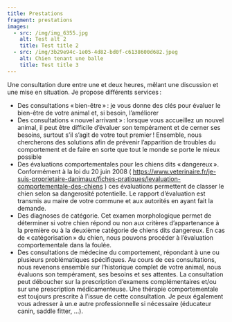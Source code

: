 ```yaml
---
title: Prestations
fragment: prestations
images:
  - src: /img/img_6355.jpg
    alt: Test alt 2
    title: Test title 2
  - src: /img/3b29e94c-1e05-4d82-bd0f-c6138600d682.jpeg
    alt: Chien tenant une balle
    title: Test title 3
---
```

Une consultation dure entre une et deux heures, mêlant une discussion et une mise en situation. Je propose différents services :

* Des consultations « bien-être » : je vous donne des clés pour évaluer le bien-être de votre animal et, si besoin, l’améliorer
* Des consultations « nouvel arrivant » : lorsque vous accueillez un nouvel animal, il peut être difficile d’évaluer son tempérament et de cerner ses besoins, surtout s’il s’agit de votre tout premier ! Ensemble, nous chercherons des solutions afin de prévenir l’apparition de troubles du comportement et de faire en sorte que tout le monde se porte le mieux possible
* Des évaluations comportementales pour les chiens dits « dangereux ». Conformément à la loi du 20 juin 2008 ( https://www.veterinaire.fr/je-suis-proprietaire-danimaux/fiches-pratiques/levaluation-comportementale-des-chiens ) ces évaluations permettent de classer le chien selon sa dangerosité potentielle. Le rapport d’évaluation est transmis au maire de votre commune et aux autorités en ayant fait la demande.
* Des diagnoses de catégorie. Cet examen morphologique permet de déterminer si votre chien répond ou non aux critères d’appartenance à la première ou à la deuxième catégorie de chiens dits dangereux. En cas de « catégorisation » du chien, nous pouvons procéder à l’évaluation comportementale dans la foulée.
* Des consultations de médecine du comportement, répondant à une ou plusieurs problématiques spécifiques. Au cours de ces consultations, nous revenons ensemble sur l’historique complet de votre animal, nous évaluons son tempérament, ses besoins et ses attentes. La consultation peut déboucher sur la prescription d’examens complémentaires et/ou sur une prescription médicamenteuse. Une thérapie comportementale est toujours prescrite à l’issue de cette consultation. Je peux également vous adresser à un.e autre professionnelle si nécessaire (éducateur canin, saddle fitter, …).
